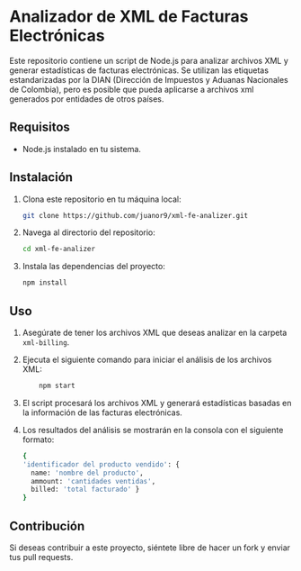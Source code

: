 # Analizador de XML de Facturas Electrónicas

Este repositorio contiene un script de Node.js para analizar archivos XML y generar estadísticas de facturas electrónicas. Se utilizan las etiquetas estandarizadas por la DIAN (Dirección de Impuestos y Aduanas Nacionales de Colombia), pero es posible que pueda aplicarse a archivos xml generados por entidades de otros países.

## Requisitos

- Node.js instalado en tu sistema.

## Instalación

1. Clona este repositorio en tu máquina local:

   ```bash
   git clone https://github.com/juanor9/xml-fe-analizer.git
   ```
2. Navega al directorio del repositorio:

    ```bash
    cd xml-fe-analizer
    ```
3. Instala las dependencias del proyecto:
    ```bash
    npm install
    ```

## Uso
1. Asegúrate de tener los archivos XML que deseas analizar en la carpeta `xml-billing`.

2. Ejecuta el siguiente comando para iniciar el análisis de los archivos XML:

    ```bash
        npm start
    ```
3. El script procesará los archivos XML y generará estadísticas basadas en la información de las facturas electrónicas.

4. Los resultados del análisis se mostrarán en la consola con el siguiente formato:
    ```bash
    {
    'identificador del producto vendido': { 
      name: 'nombre del producto', 
      ammount: 'cantidades ventidas', 
      billed: 'total facturado' }
    }
    ```
## Contribución
Si deseas contribuir a este proyecto, siéntete libre de hacer un fork y enviar tus pull requests.